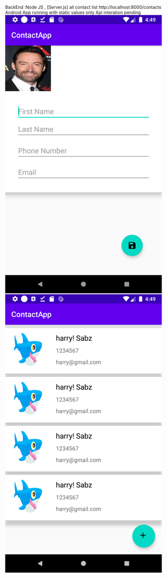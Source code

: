 BackEnd :Node JS ,  [Server.js] all contact list 
http://localhost:8000/contacts
Android App running with static values only
Api interation pending
![](images/1.png)
![](images/2.png)

